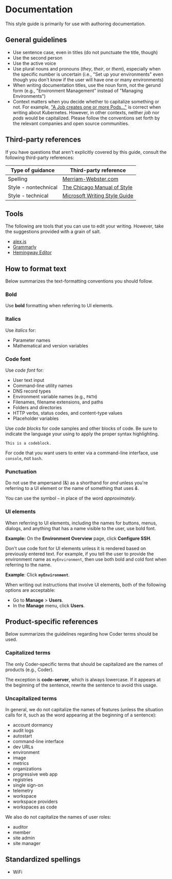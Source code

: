 # Documentation 

This style guide is primarily for use with authoring documentation. 


## General guidelines

- Use sentence case, even in titles (do not punctuate the title, though)
- Use the second person
- Use the active voice
- Use plural nouns and pronouns (*they*, *their*, or *them*), especially when
  the specific number is uncertain (i.e., "Set up your environments" even though
  you don't know if the user will have one or many environments)
- When writing documentation titles, use the noun form, not the gerund form (e.g., "Environment
  Management" instead of "Managing Environments")
- Context matters when you decide whether to capitalize something or not. For
  example, ["A Job creates one or more
  Pods..."](https://kubernetes.io/docs/concepts/workloads/controllers/job/) is
  correct when writing about Kubernetes. However, in other contexts, neither
  *job* nor *pods* would be capitalized. Please follow the conventions set forth
  by the relevant companies and open source communities.

## Third-party references

If you have questions that aren't explicitly covered by this guide, consult the
following third-party references:

| **Type of guidance** | **Third-party reference** |
| - | - |
| Spelling | [Merriam-Webster.com](https://www.merriam-webster.com/) |
| Style - nontechnical | [The Chicago Manual of Style](https://www.chicagomanualofstyle.org/home.html) |
| Style - technical | [Microsoft Writing Style Guide](https://docs.microsoft.com/en-us/style-guide/welcome/) |

## Tools

The following are tools that you can use to edit your writing. However, take the
suggestions provided with a grain of salt.

- [alex.js](https://alexjs.com/)
- [Grammarly](https://app.grammarly.com/)
- [Hemingway Editor](https://hemingwayapp.com/)

## How to format text

Below summarizes the text-formatting conventions you should follow.

### Bold

Use **bold** formatting when referring to UI elements.

### Italics

Use *italics* for:

- Parameter names
- Mathematical and version variables

### Code font

Use *code font* for:

- User text input
- Command-line utility names
- DNS record types
- Environment variable names (e.g., `PATH`)
- Filenames, filename extensions, and paths
- Folders and directories
- HTTP verbs, status codes, and content-type values
- Placeholder variables

Use *code blocks* for code samples and other blocks of code. Be sure to indicate
the language your using to apply the proper syntax highlighting.

```text
This is a codeblock.
```

For code that you want users to enter via a command-line interface, use
`console`, not `bash`.

### Punctuation

Do not use the ampersand (&) as a shorthand for *and* unless you're referring to a
UI element or the name of something that uses *&*.

You can use the symbol `~` in place of the word *approximately*.

### UI elements

When referring to UI elements, including the names for buttons, menus, dialogs,
and anything that has a name visible to the user, use bold font.

**Example:** On the **Environment Overview** page, click **Configure SSH**.

Don't use code font for UI elements unless it is rendered based on previously entered
text. For example, if you tell the user to provide the environment name as
`myEnvironment`, then use both bold and cold font when referring to the name.

**Example**: Click **`myEnvironment`**.

When writing out instructions that involve UI elements, both of the following options are acceptable:

- Go to **Manage** > **Users**.
- In the **Manage** menu, click **Users**.

## Product-specific references

Below summarizes the guidelines regarding how Coder terms should be used.

### Capitalized terms

The only Coder-specific terms that should be capitalized are the names of
products (e.g., Coder).

The exception is **code-server**, which is always lowercase. If it appears at the
beginning of the sentence, rewrite the sentence to avoid this usage.

### Uncapitalized terms

In general, we do not capitalize the names of features (unless the situation calls for it,
such as the word appearing at the beginning of a sentence):

- account dormancy
- audit logs
- autostart
- command-line interface
- dev URLs
- environment
- image
- metrics
- organizations
- progressive web app
- registries
- single sign-on
- telemetry
- workspace
- workspace providers
- workspaces as code

We also do not capitalize the names of user roles:

- auditor
- member
- site admin
- site manager

## Standardized spellings

- WiFi

